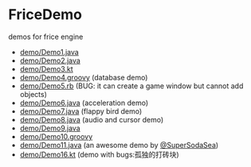# FriceDemo
demos for frice engine


- [demo/Demo1.java](demo/Demo1.java)
- [demo/Demo2.java](demo/Demo2.java)
- [demo/Demo3.kt](demo/Demo3.kt)
- [demo/Demo4.groovy](demo/Demo4.groovy) (database demo)
- [demo/Demo5.rb](demo/Demo5.rb) (BUG: it can create a game window but cannot add objects)
- [demo/Demo6.java](demo/Demo6.java) (acceleration demo)
- [demo/Demo7.java](demo/Demo7.java) (flappy bird demo)
- [demo/Demo8.java](demo/Demo8.java) (audio and cursor demo)
- [demo/Demo9.java](demo/Demo9.java)
- [demo/Demo10.groovy](demo/Demo10.groovy)
- [demo/Demo11.java](demo/Demo11.java) (an awesome demo by [@SuperSodaSea](https://github.com/SuperSodaSea))
- [demo/Demo16.kt](demo/Demo16.kt) (demo with bugs:孤独的打砖块)